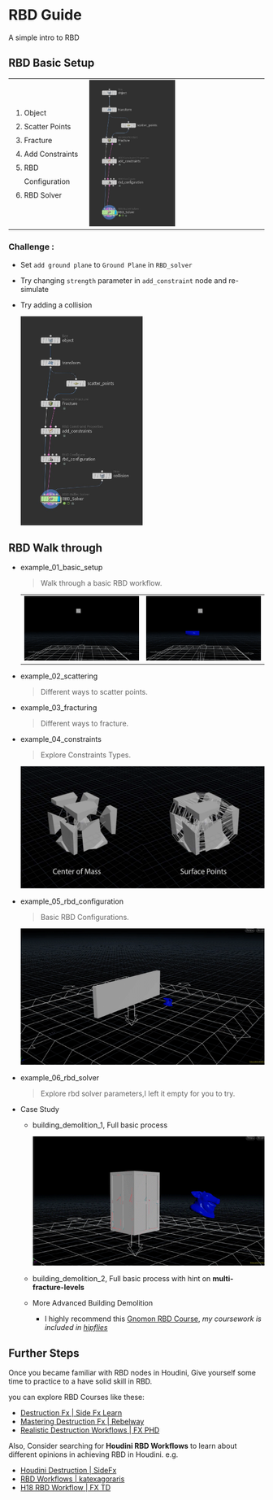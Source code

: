 # RBD Guide 

A simple intro to RBD 

## RBD Basic Setup
<table border="0">
<tr>
<td><ol  style ="line-height: 27px;">
    <li>Object </li>
    <li>Scatter Points</li>
    <li>Fracture </li>
    <li>Add Constraints </li>
    <li>RBD Configuration</li>
    <li>RBD Solver </li>
    </ol>
</td>
<td><img src = "resources/images/01-basic-setup.jpg" style = "width: 50%; height: auto;"> </td>
</tr>
</table>


### Challenge : 

- Set `add ground plane` to `Ground Plane` in `RBD_solver`
- Try changing `strength` parameter in `add_constraint` node and re-simulate
- Try adding a collision 

    <img src = "resources/images/02-basic-setup-with-collision.jpg" style = "width: 50%; height: auto;"> </td>

## RBD Walk through 

- example_01_basic_setup
    > Walk through a basic RBD workflow.    
    
    <table border="0">
    <tr>
    <td><img src = "resources/images/03-basic-setup.gif"></td></td>
    <td><img src = "resources/images/04-basic-Setup-with-coll.gif"></td>
    </tr>
    </table>
- example_02_scattering
    > Different ways to scatter points.
- example_03_fracturing
    > Different ways to fracture.
- example_04_constraints
    > Explore Constraints Types.

    ![constraints](resources/images/05-constraints.jpg)
- example_05_rbd_configuration
    > Basic RBD Configurations.

    ![rbd configuration](resources/images/06-wall-rbd-configuration.gif)
- example_06_rbd_solver
    > Explore rbd solver parameters,I left it empty for you to try.
- Case Study 
  - building_demolition_1, Full basic process
  
    ![building](resources/images/07-building.gif)
    
  - building_demolition_2, Full basic process with hint on **multi-fracture-levels**
  - More Advanced Building Demolition
    - I highly recommend this [Gnomon RBD Course](https://www.thegnomonworkshop.com/tutorials/controlled-building-demolition-fx-in-houdini), *my coursework is included in [hipflies](hipfiles/gnomon_building_demolition_my_coursework.zip)*



## Further Steps 

Once you became familiar with RBD nodes in Houdini, Give yourself some time to practice to a have solid skill in RBD.

you can explore RBD Courses like these: 

- [Destruction Fx | Side Fx Learn](https://www.sidefx.com/learn/destruction-fx/)
- [Mastering Destruction Fx | Rebelway](https://www.rebelway.net/mastering-destruction-and-fx-in-houdini)
- [Realistic Destruction Workflows | FX PHD](https://www.fxphd.com/details/627/)

Also, Consider searching for **Houdini RBD Workflows** to learn about different opinions in achieving RBD in Houdini.
e.g.

  - [Houdini Destruction | SideFx](https://www.sidefx.com/docs/houdini/destruction/index.html)
  - [RBD Workflows | katexagoraris](https://www.katexagoraris.com/misc-4/rbd-workflows-in-houdini)
  - [H18 RBD Workflow | FX TD](http://fxtd.free.fr/index.php/wiki/houdini-rbd-workflow-h18/)
  